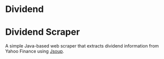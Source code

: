 # Dividend


# Dividend Scraper

A simple Java-based web scraper that extracts dividend information from Yahoo Finance using [Jsoup](https://jsoup.org/).
